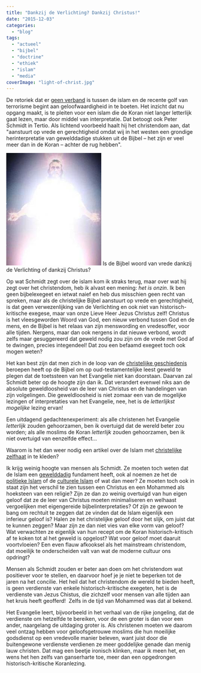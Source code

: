 ```yaml
---
title: "Dankzij de Verlichting? Dankzij Christus!"
date: "2015-12-03"
categories: 
  - "blog"
tags: 
  - "actueel"
  - "bijbel"
  - "doctrine"
  - "ethiek"
  - "islam"
  - "media"
coverImage: "light-of-christ.jpg"
---
```


De retoriek dat er [geen verband](http://www.standaard.be/cnt/dmf20140821_01227173) is tussen de islam en de recente golf van terrorisme begint aan geloofwaardigheid in te boeten. Het inzicht dat nu opgang maakt, is te pleiten voor een islam die de Koran niet langer letterlijk gaat lezen, maar door middel van interpretatie. Dat betoogt ook Peter Schmidt in Tertio. Als lichtend voorbeeld haalt hij het christendom aan, dat "aanstuurt op vrede en gerechtigheid  omdat wij in het westen een grondige herinterpretatie van gewelddadige stukken uit de Bijbel – het zijn er veel meer dan in de Koran – achter de rug hebben".

![Is de Bijbel woord van vrede dankzij Christus of dankzij de Verlichting? ](images/light-of-christ-254x300.jpg) Is de Bijbel woord van vrede dankzij de Verlichting of dankzij Christus?

Op wat Schmidt zegt over de islam kom ik straks terug, maar over wat hij zegt over het christendom, heb ik alvast een mening: _het is onzin_. Ik ben geen bijbelexegeet en ietwat naief en heb dus misschien geen recht van spreken, maar als de christelijke Bijbel aanstuurt op vrede en gerechtigheid, is dat geen verwezenlijking van de Verlichting en ook niet van historisch-kritische exegese, maar van onze Lieve Heer Jezus Christus zelf! Christus is het vleesgeworden Woord van God, een nieuw verbond tussen God en de mens, en de Bijbel is het relaas van zijn menswording en vredesoffer, voor alle tijden. Nergens, maar dan ook nergens in dat nieuwe verbond, wordt zelfs maar gesuggereerd dat geweld nodig zou zijn om de vrede met God af te dwingen, precies integendeel! Dat zou een befaamd exegeet toch ook mogen weten?

Het kan best zijn dat men zich in de loop van de [christelijke geschiedenis](http://www.doorbraak.be/nl/nieuws/de-interne-vijand) beroepen heeft op de Bijbel om op oud-testamentelijke leest geweld te plegen dat de toetssteen van het Evangelie niet kan doorstaan. Daarvan zal Schmidt beter op de hoogte zijn dan ik. Dat verandert evenwel niks aan de absolute geweldloosheid van de leer van Christus en de handelingen van zijn volgelingen. Die geweldloosheid is niet zomaar een van de mogelijke lezingen of interpretaties van het Evangelie, nee, het is de _letterlijkst mogelijke_ lezing ervan!

Een uitdagend gedachtenexperiment: als alle christenen het Evangelie _letterlijk_ zouden gehoorzamen, ben ik overtuigd dat de wereld beter zou worden; als alle moslims de Koran _letterlijk_ zouden gehoorzamen, ben ik niet overtuigd van eenzelfde effect...

Waarom is het dan weer nodig een artikel over de Islam met [christelijke](http://www.doorbraak.be/nl/nieuws/dromen-van-een-louter-culturele-islam) [zelfhaat](http://www.nieuwwij.nl/interview/karen-armstrong-niets-in-islam-gewelddadiger-christendom/) in te kleden?

Ik krijg weinig hoogte van mensen als Schmidt. Ze moeten toch weten dat de Islam een [gewelddadig](http://www.doorbraak.be/nl/nieuws/pleidooi-voor-een-nieuwe-koran) fundament heeft, ook al noemen ze het de [politieke Islam](http://www.frankfuredi.com/site/article/charlie_hebdo_is_islam_to_blame#When:09:07:00Z) of de [culturele Islam](https://nieuw.kerknet.be/kerknet-redactie/artikel/zelfkritiek-leidt-tot-boeiende-inzichten-bij-moslims) of wat dan meer? Ze moeten toch ook in staat zijn het verschil te zien tussen een Christus en een Mohammed als hoeksteen van een religie? Zijn ze dan zo weinig overtuigd van hun eigen geloof dat ze de leer van Christus moeten minimaliseren en welhaast vergoelijken met eigengereide bijbelinterpretaties? Of zijn ze gewoon te bang om rechtuit te zeggen dat ze vinden dat de Islam eigenlijk een inferieur geloof is? Halen ze het christelijke geloof door het slijk, om juist dat te kunnen zeggen? Maar zijn ze dan niet vies van elke vorm van geloof? Wat verwachten ze eigenlijk van hun recept om de Koran historisch-kritisch af te koken tot al het geweld is opgelost? Wat voor geloof moet daaruit voortvloeien? Een even flauw afkooksel als het mainstream christendom, dat moeilijk te onderscheiden valt van wat de moderne cultuur ons opdringt?

Mensen als Schmidt zouden er beter aan doen om het christendom wat positiever voor te stellen, en daarvoor hoef je je niet te beperken tot de jaren na het concilie. Het heil dat het christendom de wereld te bieden heeft, is geen verdienste van enkele historisch-kritische exegeten, het is de verdienste van Jezus Chistus, die zichzelf voor mensen van alle tijden aan het kruis heeft geofferd!  Zelfs in de tijd van Mohammed was dat al bekend.

Het Evangelie leert, bijvoorbeeld in het verhaal van de rijke jongeling, dat de verdienste om hetzelfde te bereiken, voor de een groter is dan voor een ander, naargelang de uitdaging groter is. Als christenen moeten we daarom veel ontzag hebben voor geloofsgetrouwe moslims die hun moeilijke godsdienst op een vredevolle manier beleven, want juist door die buitengewone verdienste verdienen ze meer goddelijke genade dan menig lauw christen. Dat mag een beetje ironisch klinken, maar ik meen het, en wens het hen zelfs van ganserharte toe, meer dan een opgedrongen historisch-kritische Koranlezing.
